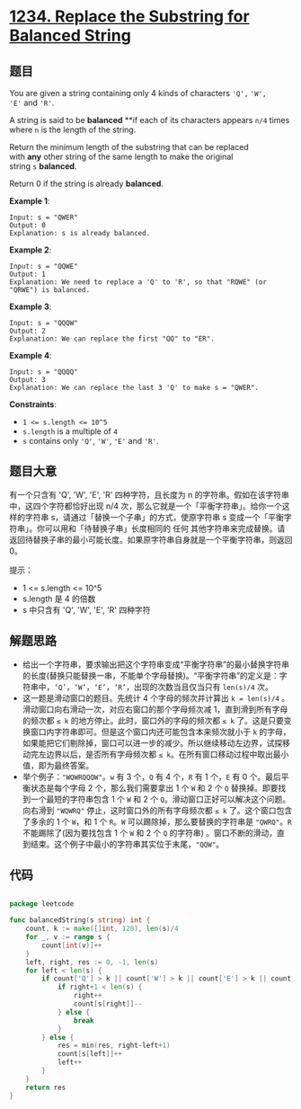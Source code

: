 # [1234. Replace the Substring for Balanced String](https://leetcode.com/problems/replace-the-substring-for-balanced-string/)


## 题目

You are given a string containing only 4 kinds of characters `'Q',` `'W', 'E'` and `'R'`.

A string is said to be **balanced** **if each of its characters appears `n/4` times where `n` is the length of the string.

Return the minimum length of the substring that can be replaced with **any** other string of the same length to make the original string `s` **balanced**.

Return 0 if the string is already **balanced**.

**Example 1**:

    Input: s = "QWER"
    Output: 0
    Explanation: s is already balanced.

**Example 2**:

    Input: s = "QQWE"
    Output: 1
    Explanation: We need to replace a 'Q' to 'R', so that "RQWE" (or "QRWE") is balanced.

**Example 3**:

    Input: s = "QQQW"
    Output: 2
    Explanation: We can replace the first "QQ" to "ER".

**Example 4**:

    Input: s = "QQQQ"
    Output: 3
    Explanation: We can replace the last 3 'Q' to make s = "QWER".

**Constraints**:

- `1 <= s.length <= 10^5`
- `s.length` is a multiple of `4`
- `s` contains only `'Q'`, `'W'`, `'E'` and `'R'`.

## 题目大意


有一个只含有 'Q', 'W', 'E', 'R' 四种字符，且长度为 n 的字符串。假如在该字符串中，这四个字符都恰好出现 n/4 次，那么它就是一个「平衡字符串」。给你一个这样的字符串 s，请通过「替换一个子串」的方式，使原字符串 s 变成一个「平衡字符串」。你可以用和「待替换子串」长度相同的 任何 其他字符串来完成替换。请返回待替换子串的最小可能长度。如果原字符串自身就是一个平衡字符串，则返回 0。

提示：

- 1 <= s.length <= 10^5
- s.length 是 4 的倍数
- s 中只含有 'Q', 'W', 'E', 'R' 四种字符



## 解题思路

- 给出一个字符串，要求输出把这个字符串变成“平衡字符串”的最小替换字符串的长度(替换只能替换一串，不能单个字母替换)。“平衡字符串”的定义是：字符串中，`‘Q’`，`‘W’`，`‘E’`，`‘R’`，出现的次数当且仅当只有 `len(s)/4` 次。
- 这一题是滑动窗口的题目。先统计 4 个字母的频次并计算出 `k = len(s)/4` 。滑动窗口向右滑动一次，对应右窗口的那个字母频次减 1，直到滑到所有字母的频次都 `≤ k`  的地方停止。此时，窗口外的字母的频次都 `≤ k` 了。这是只要变换窗口内字符串即可。但是这个窗口内还可能包含本来频次就小于 `k`  的字母，如果能把它们剔除掉，窗口可以进一步的减少。所以继续移动左边界，试探移动完左边界以后，是否所有字母频次都 `≤ k`。在所有窗口移动过程中取出最小值，即为最终答案。
- 举个例子：`"WQWRQQQW"`。`w` 有 3 个，`Q` 有 4 个，`R` 有 1 个，`E` 有 0 个。最后平衡状态是每个字母 2 个，那么我们需要拿出 1 个 `W` 和 2 个 `Q` 替换掉。即要找到一个最短的字符串包含 1 个 `W` 和 2 个 `Q`。滑动窗口正好可以解决这个问题。向右滑到 `"WQWRQ"` 停止，这时窗口外的所有字母频次都  `≤ k` 了。这个窗口包含了多余的 1 个 `W`，和 1 个 `R`。`W` 可以踢除掉，那么要替换的字符串是 `"QWRQ"`。`R` 不能踢除了(因为要找包含 1 个 `W` 和 2 个 `Q` 的字符串) 。窗口不断的滑动，直到结束。这个例子中最小的字符串其实位于末尾，`"QQW"`。

## 代码

```go

package leetcode

func balancedString(s string) int {
    count, k := make([]int, 128), len(s)/4
    for _, v := range s {
        count[int(v)]++
    }
    left, right, res := 0, -1, len(s)
    for left < len(s) {
        if count['Q'] > k || count['W'] > k || count['E'] > k || count['R'] > k {
            if right+1 < len(s) {
                right++
                count[s[right]]--
            } else {
                break
            }
        } else {
            res = min(res, right-left+1)
            count[s[left]]++
            left++
        }
    }
    return res
}

```